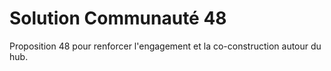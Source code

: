 # Solution Communauté 48

Proposition 48 pour renforcer l'engagement et la co-construction autour du hub.
